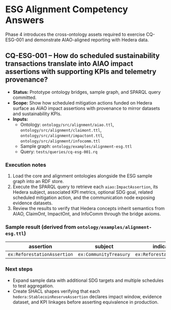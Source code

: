 # ESG Alignment Competency Answers

Phase 4 introduces the cross-ontology assets required to exercise CQ-ESG-001 and demonstrate AIAO-aligned reporting with Hedera data.

## CQ-ESG-001 – How do scheduled sustainability transactions translate into AIAO impact assertions with supporting KPIs and telemetry provenance?

* **Status:** Prototype ontology bridges, sample graph, and SPARQL query committed.
* **Scope:** Show how scheduled mitigation actions funded on Hedera surface as AIAO impact assertions with provenance to mirror datasets and sustainability KPIs.
* **Inputs:**
  * Ontology: `ontology/src/alignment/aiao.ttl`, `ontology/src/alignment/claimont.ttl`, `ontology/src/alignment/impactont.ttl`, `ontology/src/alignment/infocomm.ttl`
  * Sample graph: `ontology/examples/alignment-esg.ttl`
  * Query: `tests/queries/cq-esg-001.rq`

### Execution notes

1. Load the core and alignment ontologies alongside the ESG sample graph into an RDF store.
2. Execute the SPARQL query to retrieve each `aiao:ImpactAssertion`, its Hedera subject, associated KPI metrics, optional SDG goal, related scheduled mitigation action, and the communication node exposing evidence datasets.
3. Review the results to verify that Hedera concepts inherit semantics from AIAO, ClaimOnt, ImpactOnt, and InfoComm through the bridge axioms.

### Sample result (derived from `ontology/examples/alignment-esg.ttl`)

| assertion | subject | indicator | value | sdgGoal | schedule | node |
| --------- | ------- | --------- | ----- | ------- | -------- | ---- |
| `ex:ReforestationAssertion` | `ex:CommunityTreasury` | `ex:ReforestationMetric` | `"1250"^^xsd:decimal` | `impactont:SDG15LifeOnLand` | `ex:ReforestationSchedule` | `ex:MirrorNodeAlpha` |

### Next steps

* Expand sample data with additional SDG targets and multiple schedules to test aggregation.
* Create SHACL shapes verifying that each `hedera:StablecoinReserveAssertion` declares impact window, evidence dataset, and KPI linkages before asserting equivalence in production.
